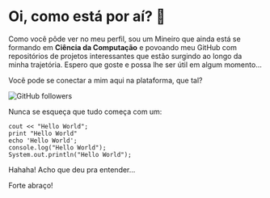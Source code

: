 # Oi, como está por aí? 👋

Como você pôde ver no meu perfil, sou um Mineiro que ainda está se formando em **Ciência da Computação** e povoando meu GitHub com repositórios de projetos interessantes que estão surgindo ao longo da minha trajetória. Espero que goste e possa lhe ser útil em algum momento...

Você pode se conectar a mim aqui na plataforma, que tal?

![GitHub followers](https://img.shields.io/github/followers/erickfigueiredo?style=social)

Nunca se esqueça que tudo começa com um:

~~~~
cout << "Hello World";
print "Hello World"
echo 'Hello World';
console.log("Hello World");
System.out.println("Hello World");
~~~~
Hahaha! Acho que deu pra entender...

Forte abraço!

